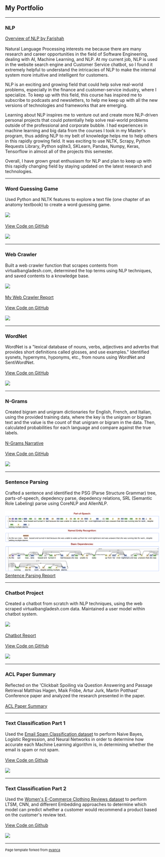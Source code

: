 ## My Portfolio

---

### NLP 
[Overview of NLP by Farishah](https://farishah.github.io/CS6301-NLP/Overview%20of%20NLP.pdf)
<br><br>
Natural Language Processing interests me because there are many research and career opportunities in the field of Software Engineering, dealing with AI, Machine Learning, and NLP. At my current job, NLP is used in the website search engine and Customer Service chatbot, so I found it extremely helpful to understand the intricacies of NLP to make the internal system more intuitive and intelligent for customers.

NLP is an exciting and growing field that could help solve real-world problems, especially in the finance and customer-service industry, where I specialize. To keep up with this field, this course has inspired me to subscribe to podcasts and newsletters, to help me keep up with all the new versions of technologies and frameworks that are emerging.

Learning about NLP inspires me to venture out and create more NLP-driven personal projects that could potentially help solve real-world problems outside of the professional and corporate bubble. I had experiences in machine learning and big data from the courses I took in my Master's program, thus adding NLP to my belt of knowledge helps me to help others in this rapidly growing field. It was exciting to use NLTK, Scrapy, Python Requests Library, Python sqlite3, SKLearn, Pandas, Numpy, Keras, Tensorflow in almost all of the projects this semester.


Overall, I have grown great enthusiasm for NLP and plan to keep up with this rapidly changing field by staying updated on the latest research and technologies.

---

### Word Guessing Game
Used Python and NLTK features to explore a text file (one chapter of an anatomy textbook) to create a word guessing game.
<br><br>
![](https://user-images.githubusercontent.com/42190218/233822247-f84de84a-9ae7-42d9-9c96-6036a804f48b.gif)
<br><br>
<a href="https://github.com/farishah/CS6301-NLP/tree/main/FarishahNahrin_Chapter5">View Code on GitHub</a>
<br><br>
<img src="https://img.shields.io/badge/Python-white?logo=Python">

---

### Web Crawler

Built a web crawler function that scrapes contents from virtualbangladesh.com, determined the top terms using NLP techniques, and saved contents to a knowledge base. 
<br><br>
![](https://user-images.githubusercontent.com/42190218/233821950-89659365-078d-486c-8f1a-a27a5377efd1.gif)
<br><br>
[My Web Crawler Report](https://farishah.github.io/CS6301-NLP/FarishahNahrin_WebCrawler/Report_FarishahNahrin.pdf)
<br><br>
<a href="https://github.com/farishah/CS6301-NLP/tree/main/FarishahNahrin_WebCrawler">View Code on GitHub</a>
<br><br>
<img src="https://img.shields.io/badge/Python-white?logo=Python">

---

### WordNet

WordNet is a "lexical database of nouns, verbs, adjectives and adverbs that provides short definitions called glosses, and use examples." Identified sysnets, hypernyms, hyponyms, etc., from nouns using WordNet and SentiWordNet.
<br><br>
<a href="https://github.com/farishah/CS6301-NLP/blob/main/Farishah_Wordnet.ipynb">View Code on GitHub</a>
<br><br>
<img src="https://img.shields.io/badge/Python-white?logo=Python">

---

### N-Grams

Created bigram and unigram dictionaries for English, French, and Italian, using the provided training data, where the key is the unigram or bigram text and the value is the count of that unigram or bigram in the data. Then, calculated probabilities for each language and compare against the true labels. 
<br><br>
[N-Grams Narrative](https://farishah.github.io/CS6301-NLP/Farishah_Ngrams/Farishah_Narrative_Ngrams.pdf)
<br><br>
<a href="https://github.com/farishah/CS6301-NLP/tree/main/Farishah_Ngrams">View Code on GitHub</a>
<br><br>
<img src="https://img.shields.io/badge/Python-white?logo=Python">

---

### Sentence Parsing

Crafted a sentence and identified the PSG (Parse Structure Grammar) tree, parts-of-speech, depedency parse, depedency relations, SRL (Semantic Role Labeling) parse using CoreNLP and AllenNLP.  
<br>
<img src="images/coreNLP_farishah.png?raw=true"/>
<br>
[Sentence Parsing Report](https://farishah.github.io/CS6301-NLP/Farishah_Nahrin_Sentence_Parsing.pdf)

---

### Chatbot Project

Created a chatbot from scratch with NLP techniques, using the web scraped virtualbangladesh.com data. Maintained a user model within chatbot system. 
<br><br>
![](https://user-images.githubusercontent.com/42190218/233819348-b88a6870-9fdf-48e7-8c4e-20f7c39bea41.gif)
<br><br>
[Chatbot Report](https://farishah.github.io/CS6301-NLP/ChatbotReport_FarishahNahrin.pdf)
<br><br>
<a href="https://github.com/farishah/CS6301-NLP/tree/main/FarishahNahrin_ChatBot">View Code on GitHub</a>
<br><br>
<img src="https://img.shields.io/badge/Python-white?logo=Python">

---

### ACL Paper Summary

Reflected on the 'Clickbait Spoiling via Question Answering and Passage Retrieval
Matthias Hagen, Maik Fröbe, Artur Jurk, Martin Potthast' Conference paper and analyzed the research presented in the paper.
<br><br>
[ACL Paper Summary](https://farishah.github.io/CS6301-NLP/Farishah_Nahrin_ACL_Summary.pdf)

---

### Text Classification Part 1 

Used the [Email Spam Classification dataset](https://www.kaggle.com/datasets/balaka18/email-spam-classification-dataset-csv) to perform Naive Bayes, Logistic Regression, and Neural Networks in order to determine how accurate each Machine Learning algorithm is, in determining whether the email is spam or not spam. 
<br><br>
[View Code on Github](https://github.com/farishah/CS6301-NLP/tree/main/Farishah_Text_Classification_1)
<br><br>
<img src="https://img.shields.io/badge/Python-white?logo=Python">

---

### Text Classification Part 2

Used the [Women's E-Commerce Clothing Reviews dataset](https://www.kaggle.com/datasets/nicapotato/womens-ecommerce-clothing-reviews) to perform LTSM, CNN, and different Embedding approaches to determine which model can predict whether a customer would recommend a product based on the customer's review text.
<br><br>
[View Code on Github](https://github.com/farishah/CS6301-NLP/tree/main/Farishah_Text_Classification_2)
<br><br>
<img src="https://img.shields.io/badge/Python-white?logo=Python">

---
<p style="font-size:11px">Page template forked from <a href="https://github.com/evanca/quick-portfolio">evanca</a></p>
<!-- Remove above link if you don't want to attibute -->
